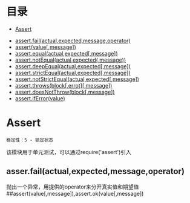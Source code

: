 # 目录
+ [Assert](#Assert)
 - [assert.fail(actual,expected,message,operator)]()
 - [assert(value[,message])]()
 - [assert.equal(actual,expected[,message])]()
 - [assert.notEqual(actual,expected(,message))]()
 - [assert.deepEqual(actual,expected[,message])]()
 - [assert.strictEqual(actual,expected[,message])]()
 - [assert.notStrictEqual(actual,expected[,message])]()
 - [assert.throws(block[,errot][,message])]()
 - [assert.doesNotThrow(block[,message])]()
 - [assert.ifError(value)]()

# Assert
    稳定性：5 - 锁定状态
该模块用于单元测试，可以通过require('assert')引入
## asser.fail(actual,expected,message,operator)
抛出一个异常，用提供的operator来分开真实值和期望值
##assert(value[,message]),assert.ok(value[,message])

